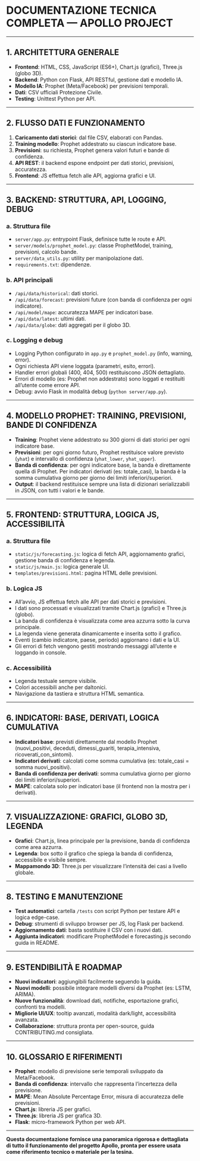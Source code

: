 # DOCUMENTAZIONE TECNICA COMPLETA — APOLLO PROJECT
---

## 1. ARCHITETTURA GENERALE

- **Frontend**: HTML, CSS, JavaScript (ES6+), Chart.js (grafici), Three.js (globo 3D).
- **Backend**: Python con Flask, API RESTful, gestione dati e modello IA.
- **Modello IA**: Prophet (Meta/Facebook) per previsioni temporali.
- **Dati**: CSV ufficiali Protezione Civile.
- **Testing**: Unittest Python per API.

---

## 2. FLUSSO DATI E FUNZIONAMENTO

1. **Caricamento dati storici**: dal file CSV, elaborati con Pandas.
2. **Training modello**: Prophet addestrato su ciascun indicatore base.
3. **Previsioni**: su richiesta, Prophet genera valori futuri e bande di confidenza.
4. **API REST**: il backend espone endpoint per dati storici, previsioni, accuratezza.
5. **Frontend**: JS effettua fetch alle API, aggiorna grafici e UI.

---

## 3. BACKEND: STRUTTURA, API, LOGGING, DEBUG

### a. Struttura file
- `server/app.py`: entrypoint Flask, definisce tutte le route e API.
- `server/models/prophet_model.py`: classe ProphetModel, training, previsioni, calcolo bande.
- `server/data_utils.py`: utility per manipolazione dati.
- `requirements.txt`: dipendenze.

### b. API principali
- `/api/data/historical`: dati storici.
- `/api/data/forecast`: previsioni future (con banda di confidenza per ogni indicatore).
- `/api/model/mape`: accuratezza MAPE per indicatori base.
- `/api/data/latest`: ultimi dati.
- `/api/data/globe`: dati aggregati per il globo 3D.

### c. Logging e debug
- Logging Python configurato in `app.py` e `prophet_model.py` (info, warning, error).
- Ogni richiesta API viene loggata (parametri, esito, errori).
- Handler errori globali (400, 404, 500) restituiscono JSON dettagliato.
- Errori di modello (es: Prophet non addestrato) sono loggati e restituiti all’utente come errore API.
- Debug: avvio Flask in modalità debug (`python server/app.py`).

---

## 4. MODELLO PROPHET: TRAINING, PREVISIONI, BANDE DI CONFIDENZA

- **Training**: Prophet viene addestrato su 300 giorni di dati storici per ogni indicatore base.
- **Previsioni**: per ogni giorno futuro, Prophet restituisce valore previsto (`yhat`) e intervallo di confidenza (`yhat_lower`, `yhat_upper`).
- **Banda di confidenza**: per ogni indicatore base, la banda è direttamente quella di Prophet. Per indicatori derivati (es: totale_casi), la banda è la somma cumulativa giorno per giorno dei limiti inferiori/superiori.
- **Output**: il backend restituisce sempre una lista di dizionari serializzabili in JSON, con tutti i valori e le bande.

---

## 5. FRONTEND: STRUTTURA, LOGICA JS, ACCESSIBILITÀ

### a. Struttura file
- `static/js/forecasting.js`: logica di fetch API, aggiornamento grafici, gestione banda di confidenza e legenda.
- `static/js/main.js`: logica generale UI.
- `templates/previsioni.html`: pagina HTML delle previsioni.

### b. Logica JS
- All’avvio, JS effettua fetch alle API per dati storici e previsioni.
- I dati sono processati e visualizzati tramite Chart.js (grafici) e Three.js (globo).
- La banda di confidenza è visualizzata come area azzurra sotto la curva principale.
- La legenda viene generata dinamicamente e inserita sotto il grafico.
- Eventi (cambio indicatore, paese, periodo) aggiornano i dati e la UI.
- Gli errori di fetch vengono gestiti mostrando messaggi all’utente e loggando in console.

### c. Accessibilità
- Legenda testuale sempre visibile.
- Colori accessibili anche per daltonici.
- Navigazione da tastiera e struttura HTML semantica.

---

## 6. INDICATORI: BASE, DERIVATI, LOGICA CUMULATIVA

- **Indicatori base**: previsti direttamente dal modello Prophet (nuovi_positivi, deceduti, dimessi_guariti, terapia_intensiva, ricoverati_con_sintomi).
- **Indicatori derivati**: calcolati come somma cumulativa (es: totale_casi = somma nuovi_positivi).
- **Banda di confidenza per derivati**: somma cumulativa giorno per giorno dei limiti inferiori/superiori.
- **MAPE**: calcolata solo per indicatori base (il frontend non la mostra per i derivati).

---

## 7. VISUALIZZAZIONE: GRAFICI, GLOBO 3D, LEGENDA

- **Grafici**: Chart.js, linea principale per la previsione, banda di confidenza come area azzurra.
- **Legenda**: box sotto il grafico che spiega la banda di confidenza, accessibile e visibile sempre.
- **Mappamondo 3D**: Three.js per visualizzare l’intensità dei casi a livello globale.

---

## 8. TESTING E MANUTENZIONE

- **Test automatici**: cartella `/tests` con script Python per testare API e logica edge-case.
- **Debug**: strumenti di sviluppo browser per JS, log Flask per backend.
- **Aggiornamento dati**: basta sostituire il CSV con i nuovi dati.
- **Aggiunta indicatori**: modificare ProphetModel e forecasting.js secondo guida in README.

---

## 9. ESTENDIBILITÀ E ROADMAP

- **Nuovi indicatori**: aggiungibili facilmente seguendo la guida.
- **Nuovi modelli**: possibile integrare modelli diversi da Prophet (es: LSTM, ARIMA).
- **Nuove funzionalità**: download dati, notifiche, esportazione grafici, confronti tra modelli.
- **Migliorie UI/UX**: tooltip avanzati, modalità dark/light, accessibilità avanzata.
- **Collaborazione**: struttura pronta per open-source, guida CONTRIBUTING.md consigliata.

---

## 10. GLOSSARIO E RIFERIMENTI

- **Prophet**: modello di previsione serie temporali sviluppato da Meta/Facebook.
- **Banda di confidenza**: intervallo che rappresenta l’incertezza della previsione.
- **MAPE**: Mean Absolute Percentage Error, misura di accuratezza delle previsioni.
- **Chart.js**: libreria JS per grafici.
- **Three.js**: libreria JS per grafica 3D.
- **Flask**: micro-framework Python per web API.

---

**Questa documentazione fornisce una panoramica rigorosa e dettagliata di tutto il funzionamento del progetto Apollo, pronta per essere usata come riferimento tecnico o materiale per la tesina.**
